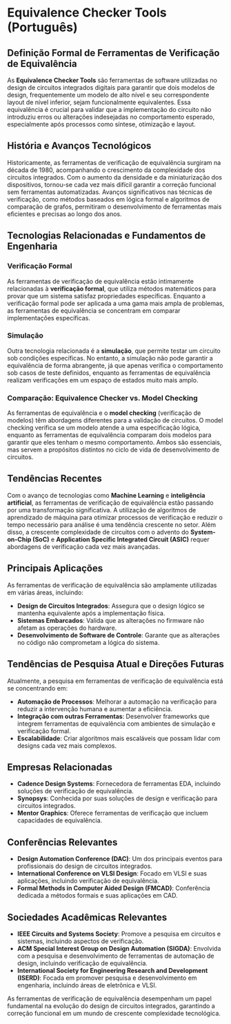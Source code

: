 # Equivalence Checker Tools (Português)

## Definição Formal de Ferramentas de Verificação de Equivalência

As **Equivalence Checker Tools** são ferramentas de software utilizadas no design de circuitos integrados digitais para garantir que dois modelos de design, frequentemente um modelo de alto nível e seu correspondente layout de nível inferior, sejam funcionalmente equivalentes. Essa equivalência é crucial para validar que a implementação do circuito não introduziu erros ou alterações indesejadas no comportamento esperado, especialmente após processos como síntese, otimização e layout.

## História e Avanços Tecnológicos

Historicamente, as ferramentas de verificação de equivalência surgiram na década de 1980, acompanhando o crescimento da complexidade dos circuitos integrados. Com o aumento da densidade e da miniaturização dos dispositivos, tornou-se cada vez mais difícil garantir a correção funcional sem ferramentas automatizadas. Avanços significativos nas técnicas de verificação, como métodos baseados em lógica formal e algoritmos de comparação de grafos, permitiram o desenvolvimento de ferramentas mais eficientes e precisas ao longo dos anos.

## Tecnologias Relacionadas e Fundamentos de Engenharia

### Verificação Formal

As ferramentas de verificação de equivalência estão intimamente relacionadas à **verificação formal**, que utiliza métodos matemáticos para provar que um sistema satisfaz propriedades específicas. Enquanto a verificação formal pode ser aplicada a uma gama mais ampla de problemas, as ferramentas de equivalência se concentram em comparar implementações específicas.

### Simulação

Outra tecnologia relacionada é a **simulação**, que permite testar um circuito sob condições específicas. No entanto, a simulação não pode garantir a equivalência de forma abrangente, já que apenas verifica o comportamento sob casos de teste definidos, enquanto as ferramentas de equivalência realizam verificações em um espaço de estados muito mais amplo.

### Comparação: Equivalence Checker vs. Model Checking

As ferramentas de equivalência e o **model checking** (verificação de modelos) têm abordagens diferentes para a validação de circuitos. O model checking verifica se um modelo atende a uma especificação lógica, enquanto as ferramentas de equivalência comparam dois modelos para garantir que eles tenham o mesmo comportamento. Ambos são essenciais, mas servem a propósitos distintos no ciclo de vida de desenvolvimento de circuitos.

## Tendências Recentes

Com o avanço de tecnologias como **Machine Learning** e **inteligência artificial**, as ferramentas de verificação de equivalência estão passando por uma transformação significativa. A utilização de algoritmos de aprendizado de máquina para otimizar processos de verificação e reduzir o tempo necessário para análise é uma tendência crescente no setor. Além disso, a crescente complexidade de circuitos com o advento do **System-on-Chip (SoC)** e **Application Specific Integrated Circuit (ASIC)** requer abordagens de verificação cada vez mais avançadas.

## Principais Aplicações

As ferramentas de verificação de equivalência são amplamente utilizadas em várias áreas, incluindo:

- **Design de Circuitos Integrados**: Assegura que o design lógico se mantenha equivalente após a implementação física.
- **Sistemas Embarcados**: Valida que as alterações no firmware não afetam as operações do hardware.
- **Desenvolvimento de Software de Controle**: Garante que as alterações no código não comprometam a lógica do sistema.

## Tendências de Pesquisa Atual e Direções Futuras

Atualmente, a pesquisa em ferramentas de verificação de equivalência está se concentrando em:

- **Automação de Processos**: Melhorar a automação na verificação para reduzir a intervenção humana e aumentar a eficiência.
- **Integração com outras Ferramentas**: Desenvolver frameworks que integrem ferramentas de equivalência com ambientes de simulação e verificação formal.
- **Escalabilidade**: Criar algoritmos mais escaláveis que possam lidar com designs cada vez mais complexos.

## Empresas Relacionadas

- **Cadence Design Systems**: Fornecedora de ferramentas EDA, incluindo soluções de verificação de equivalência.
- **Synopsys**: Conhecida por suas soluções de design e verificação para circuitos integrados.
- **Mentor Graphics**: Oferece ferramentas de verificação que incluem capacidades de equivalência.

## Conferências Relevantes

- **Design Automation Conference (DAC)**: Um dos principais eventos para profissionais do design de circuitos integrados.
- **International Conference on VLSI Design**: Focado em VLSI e suas aplicações, incluindo verificação de equivalência.
- **Formal Methods in Computer Aided Design (FMCAD)**: Conferência dedicada a métodos formais e suas aplicações em CAD.

## Sociedades Acadêmicas Relevantes

- **IEEE Circuits and Systems Society**: Promove a pesquisa em circuitos e sistemas, incluindo aspectos de verificação.
- **ACM Special Interest Group on Design Automation (SIGDA)**: Envolvida com a pesquisa e desenvolvimento de ferramentas de automação de design, incluindo verificação de equivalência.
- **International Society for Engineering Research and Development (ISERD)**: Focada em promover pesquisa e desenvolvimento em engenharia, incluindo áreas de eletrônica e VLSI.

As ferramentas de verificação de equivalência desempenham um papel fundamental na evolução do design de circuitos integrados, garantindo a correção funcional em um mundo de crescente complexidade tecnológica.